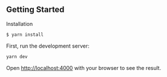 ## Getting Started

Installation

```bash
$ yarn install
```

First, run the development server:

```bash
yarn dev
```

Open [http://localhost:4000](http://localhost:4000) with your browser to see the result.

